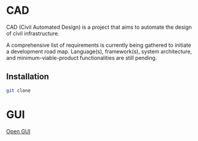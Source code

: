 # CAD
CAD (Civil Automated Design) is a project that aims to automate the design of civil infrastructure.


A comprehensive list of requirements is currently being gathered to initiate a development road map. Language(s), framework(s), system architecture, and minimum-viable-product functionalities are still pending.


## Installation
```bash 
git clone 
```

# GUI
[Open GUI](./frontend/index.html)
